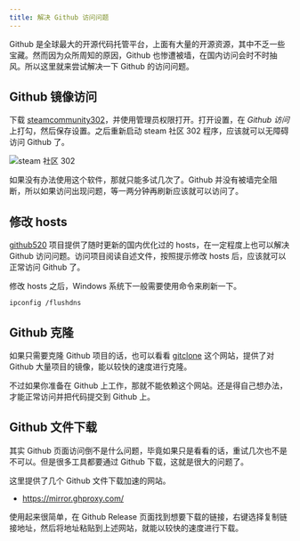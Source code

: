 ```yaml
---
title: 解决 Github 访问问题
---
```


Github 是全球最大的开源代码托管平台，上面有大量的开源资源，其中不乏一些宝藏。然而因为众所周知的原因，Github 也惨遭被墙，在国内访问会时不时抽风。所以这里就来尝试解决一下 Github 的访问问题。

## Github 镜像访问

下载 [steamcommunity302](https://www.dogfight360.com/blog/686/)，并使用管理员权限打开。打开设置，在 _Github 访问_ 上打勾，然后保存设置。之后重新启动 steam 社区 302 程序，应该就可以无障碍访问 Github 了。

![steam 社区 302](../../../assets/image/steam-community-302.avif)

如果没有办法使用这个软件，那就只能多试几次了。Github 并没有被墙完全阻断，所以如果访问出现问题，等一两分钟再刷新应该就可以访问了。

## 修改 hosts

[github520](https://github.com/521xueweihan/GitHub520) 项目提供了随时更新的国内优化过的 hosts，在一定程度上也可以解决 Github 访问问题。访问项目阅读自述文件，按照提示修改 hosts 后，应该就可以正常访问 Github 了。

修改 hosts 之后，Windows 系统下一般需要使用命令来刷新一下。

```pwsh
ipconfig /flushdns
```

## Github 克隆

如果只需要克隆 Github 项目的话，也可以看看 [gitclone](https://gitclone.com) 这个网站，提供了对 Github 大量项目的镜像，能以较快的速度进行克隆。

不过如果你准备在 Github 上工作，那就不能依赖这个网站。还是得自己想办法，才能正常访问并把代码提交到 Github 上。

## Github 文件下载

其实 Github 页面访问倒不是什么问题，毕竟如果只是看看的话，重试几次也不是不可以。但是很多工具都要通过 Github 下载，这就是很大的问题了。

这里提供了几个 Github 文件下载加速的网站。

- <https://mirror.ghproxy.com/>

使用起来很简单，在 Github Release 页面找到想要下载的链接，右键选择复制链接地址，然后将地址粘贴到上述网站，就能以较快的速度进行下载。
